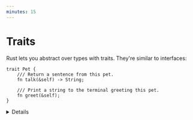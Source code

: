```yaml
---
minutes: 15
---
```


# Traits

Rust lets you abstract over types with traits. They're similar to interfaces:

```rust,editable
trait Pet {
    /// Return a sentence from this pet.
    fn talk(&self) -> String;

    /// Print a string to the terminal greeting this pet.
    fn greet(&self);
}
```

<details>

- A trait defines a number of methods that types must have in order to implement
  the trait.

- In the "Generics" segment, next, we will see how to build functionality that
  is generic over all types implementing a trait.

</details>
